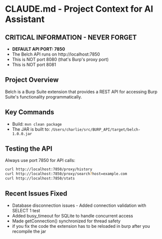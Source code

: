 # CLAUDE.md - Project Context for AI Assistant

## CRITICAL INFORMATION - NEVER FORGET
- **DEFAULT API PORT: 7850**
- The Belch API runs on http://localhost:7850
- This is NOT port 8080 (that's Burp's proxy port)
- This is NOT port 8081

## Project Overview
Belch is a Burp Suite extension that provides a REST API for accessing Burp Suite's functionality programmatically.

## Key Commands
- Build: `mvn clean package`
- The JAR is built to: `/Users/charlie/src/BURP_API/target/belch-1.0.0.jar`

## Testing the API
Always use port 7850 for API calls:
```bash
curl http://localhost:7850/proxy/history
curl http://localhost:7850/proxy/search?host=example.com
curl http://localhost:7850/stats
```

## Recent Issues Fixed
- Database disconnection issues - Added connection validation with SELECT 1 test
- Added busy_timeout for SQLite to handle concurrent access
- Made getConnection() synchronized for thread safety
- if you fix the code the extension has to be reloaded in burp after you recompile the jar
